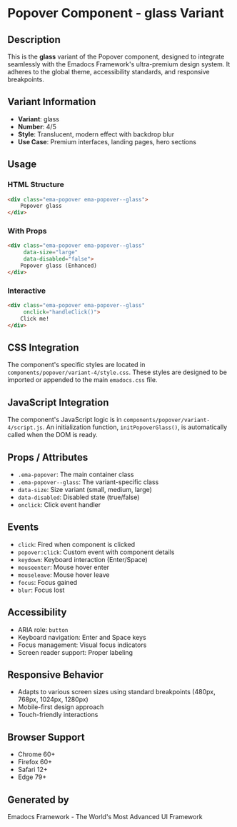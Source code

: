 # Popover Component - glass Variant

## Description
This is the **glass** variant of the Popover component, designed to integrate seamlessly with the Emadocs Framework's ultra-premium design system. It adheres to the global theme, accessibility standards, and responsive breakpoints.

## Variant Information
- **Variant**: glass
- **Number**: 4/5
- **Style**: Translucent, modern effect with backdrop blur
- **Use Case**: Premium interfaces, landing pages, hero sections

## Usage

### HTML Structure
```html
<div class="ema-popover ema-popover--glass">
    Popover glass
</div>
```

### With Props
```html
<div class="ema-popover ema-popover--glass" 
     data-size="large" 
     data-disabled="false">
    Popover glass (Enhanced)
</div>
```

### Interactive
```html
<div class="ema-popover ema-popover--glass" 
     onclick="handleClick()">
    Click me!
</div>
```

## CSS Integration
The component's specific styles are located in `components/popover/variant-4/style.css`. These styles are designed to be imported or appended to the main `emadocs.css` file.

## JavaScript Integration
The component's JavaScript logic is in `components/popover/variant-4/script.js`. An initialization function, `initPopoverGlass()`, is automatically called when the DOM is ready.

## Props / Attributes
- `.ema-popover`: The main container class
- `.ema-popover--glass`: The variant-specific class
- `data-size`: Size variant (small, medium, large)
- `data-disabled`: Disabled state (true/false)
- `onclick`: Click event handler

## Events
- `click`: Fired when component is clicked
- `popover:click`: Custom event with component details
- `keydown`: Keyboard interaction (Enter/Space)
- `mouseenter`: Mouse hover enter
- `mouseleave`: Mouse hover leave
- `focus`: Focus gained
- `blur`: Focus lost

## Accessibility
- ARIA role: `button`
- Keyboard navigation: Enter and Space keys
- Focus management: Visual focus indicators
- Screen reader support: Proper labeling

## Responsive Behavior
- Adapts to various screen sizes using standard breakpoints (480px, 768px, 1024px, 1280px)
- Mobile-first design approach
- Touch-friendly interactions

## Browser Support
- Chrome 60+
- Firefox 60+
- Safari 12+
- Edge 79+

## Generated by
Emadocs Framework - The World's Most Advanced UI Framework
